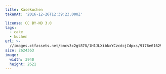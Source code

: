 ```yaml
---
title: Käsekuchen
takenAt: '2016-12-26T12:39:23.000Z'

license: CC BY-ND 3.0
tags:
  - cake
  - kuchen
url: >-
  //images.ctfassets.net/bncv3c2gt878/1H1JLXibkxYCzcdcjCdpxs/9176e61629b1444912a14b51d0b53e15/ksekuchen_31513760610_o
size: 2624363
image:
  width: 3940
  height: 2621
---
```

